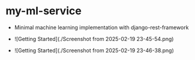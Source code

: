 # my-ml-service

- Minimal machine learning implementation with django-rest-framework 

- ![Getting Started](./Screenshot from 2025-02-19 23-45-54.png)

- ![Getting Started](./Screenshot from 2025-02-19 23-46-38.png)